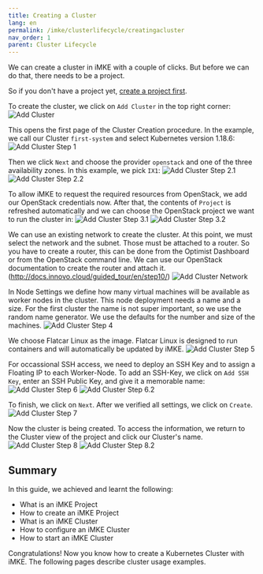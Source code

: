 ```yaml
---
title: Creating a Cluster
lang: en
permalink: /imke/clusterlifecycle/creatingacluster
nav_order: 1
parent: Cluster Lifecycle
---
```


We can create a cluster in iMKE with a couple of clicks.
But before we can do that, there needs to be a project.

So if you don't have a project yet, [create a project first](/imke/managingprojects/creatingaproject).

To create the cluster, we click on `Add Cluster` in the top right corner:
![Add Cluster](projectview_addcluster.png)

This opens the first page of the Cluster Creation procedure. In the example,
we call our Cluster `first-system` and select Kubernetes version 1.18.6:
![Add Cluster Step 1](add_step1.png)

Then we click `Next` and choose the provider `openstack` and one of the three
availability zones. In this example, we pick `IX1`:
![Add Cluster Step 2.1](add_step2_1.png) ![Add Cluster Step 2.2](add_step2_2.png)

To allow iMKE to request the required resources from OpenStack, we add our
OpenStack credentials now. After that, the contents of `Project` is refreshed
automatically and we can choose the OpenStack project we want to run the cluster
in:
![Add Cluster Step 3.1](add_step3.png)
![Add Cluster Step 3.2](add_step3_2.png)

We can use an existing network to create the cluster. At this point, we must select the network and the subnet.
Those must be attached to a router.
So you have to create a router, this can be done from the Optimist Dashboard or from the OpenStack command line.
We can use our OpenStack documentation to create the router and attach it. (<http://docs.innovo.cloud/guided_tour/en/step10/>)
![Add Cluster Network](create-cluster-network-exist.png)

In Node Settings we define how many virtual machines will be available as worker nodes
in the cluster. This node deployment needs a name and a size. For the first cluster
the name is not super important, so we use the random name generator. We use the
defaults for the number and size of the machines.
![Add Cluster Step 4](add_step4.png)

We choose Flatcar Linux as the image. Flatcar Linux is designed to run containers
and will automatically be updated by iMKE.
![Add Cluster Step 5](add_step5.png)

For occassional SSH access, we need to deploy an SSH Key and to assign a Floating IP to each Worker-Node.
To add an SSH-Key, we click on `Add SSH Key`, enter an SSH Public Key, and give it a memorable name:
![Add Cluster Step 6](add_step6.png)
![Add Cluster Step 6.2](add_step6_2.png)

To finish, we click on `Next`. After we verified all settings, we click on `Create`.
![Add Cluster Step 7](add_step7.png)

Now the cluster is being created. To access the information, we return to the Cluster
view of the project and click our Cluster's name.
![Add Cluster Step 8](add_step8.png)
![Add Cluster Step 8.2](add_step8_2.png)

## Summary

In this guide, we achieved and learnt the following:

* What is an iMKE Project
* How to create an iMKE Project
* What is an iMKE Cluster
* How to configure an iMKE Cluster
* How to start an iMKE Cluster

Congratulations! Now you know how to create a Kubernetes Cluster with iMKE.
The following pages describe cluster usage examples.
